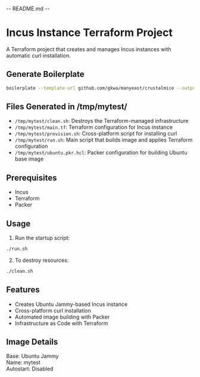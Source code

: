 -- README.md --

# Incus Instance Terraform Project

A Terraform project that creates and manages Incus instances with automatic curl installation.

## Generate Boilerplate

```bash
boilerplate --template-url github.com/gkwa/manyeast/crustalmice --output-folder=/tmp/mytest
```

## Files Generated in /tmp/mytest/

- `/tmp/mytest/clean.sh`: Destroys the Terraform-managed infrastructure
- `/tmp/mytest/main.tf`: Terraform configuration for Incus instance
- `/tmp/mytest/provision.sh`: Cross-platform script for installing curl
- `/tmp/mytest/run.sh`: Main script that builds image and applies Terraform configuration
- `/tmp/mytest/ubuntu.pkr.hcl`: Packer configuration for building Ubuntu base image

## Prerequisites

- Incus
- Terraform
- Packer

## Usage

1. Run the startup script:

```bash
./run.sh
```

2. To destroy resources:

```bash
./clean.sh
```

## Features

- Creates Ubuntu Jammy-based Incus instance
- Cross-platform curl installation
- Automated image building with Packer
- Infrastructure as Code with Terraform

## Image Details

Base: Ubuntu Jammy  
Name: mytest  
Autostart: Disabled
